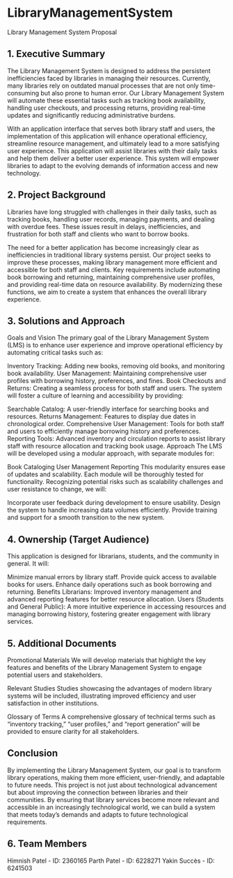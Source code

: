 # LibraryManagementSystem
Library Management System Proposal
## 1. Executive Summary
The Library Management System is designed to address the persistent inefficiencies faced by libraries in managing their resources. Currently, many libraries rely on outdated manual processes that are not only time-consuming but also prone to human error. Our Library Management System will automate these essential tasks such as tracking book availability, handling user checkouts, and processing returns, providing real-time updates and significantly reducing administrative burdens.

With an application interface that serves both library staff and users, the implementation of this application will enhance operational efficiency, streamline resource management, and ultimately lead to a more satisfying user experience. This application will assist libraries with their daily tasks and help them deliver a better user experience. This system will empower libraries to adapt to the evolving demands of information access and new technology.

## 2. Project Background
Libraries have long struggled with challenges in their daily tasks, such as tracking books, handling user records, managing payments, and dealing with overdue fees. These issues result in delays, inefficiencies, and frustration for both staff and clients who want to borrow books.

The need for a better application has become increasingly clear as inefficiencies in traditional library systems persist. Our project seeks to improve these processes, making library management more efficient and accessible for both staff and clients. Key requirements include automating book borrowing and returning, maintaining comprehensive user profiles, and providing real-time data on resource availability. By modernizing these functions, we aim to create a system that enhances the overall library experience.

## 3. Solutions and Approach
Goals and Vision
The primary goal of the Library Management System (LMS) is to enhance user experience and improve operational efficiency by automating critical tasks such as:

Inventory Tracking: Adding new books, removing old books, and monitoring book availability.
User Management: Maintaining comprehensive user profiles with borrowing history, preferences, and fines.
Book Checkouts and Returns: Creating a seamless process for both staff and users.
The system will foster a culture of learning and accessibility by providing:

Searchable Catalog: A user-friendly interface for searching books and resources.
Returns Management: Features to display due dates in chronological order.
Comprehensive User Management: Tools for both staff and users to efficiently manage borrowing history and preferences.
Reporting Tools: Advanced inventory and circulation reports to assist library staff with resource allocation and tracking book usage.
Approach
The LMS will be developed using a modular approach, with separate modules for:

Book Cataloging
User Management
Reporting
This modularity ensures ease of updates and scalability. Each module will be thoroughly tested for functionality. Recognizing potential risks such as scalability challenges and user resistance to change, we will:

Incorporate user feedback during development to ensure usability.
Design the system to handle increasing data volumes efficiently.
Provide training and support for a smooth transition to the new system.
## 4. Ownership (Target Audience)
This application is designed for librarians, students, and the community in general. It will:

Minimize manual errors by library staff.
Provide quick access to available books for users.
Enhance daily operations such as book borrowing and returning.
Benefits
Librarians: Improved inventory management and advanced reporting features for better resource allocation.
Users (Students and General Public): A more intuitive experience in accessing resources and managing borrowing history, fostering greater engagement with library services.
## 5. Additional Documents
Promotional Materials
We will develop materials that highlight the key features and benefits of the Library Management System to engage potential users and stakeholders.

Relevant Studies
Studies showcasing the advantages of modern library systems will be included, illustrating improved efficiency and user satisfaction in other institutions.

Glossary of Terms
A comprehensive glossary of technical terms such as “inventory tracking,” “user profiles,” and “report generation” will be provided to ensure clarity for all stakeholders.

## Conclusion
By implementing the Library Management System, our goal is to transform library operations, making them more efficient, user-friendly, and adaptable to future needs. This project is not just about technological advancement but about improving the connection between libraries and their communities. By ensuring that library services become more relevant and accessible in an increasingly technological world, we can build a system that meets today’s demands and adapts to future technological requirements.

## 6. Team Members
Himnish Patel - ID: 2360165
Parth Patel - ID: 6228271
Yakin Succès - ID: 6241503